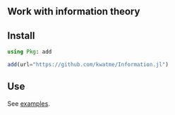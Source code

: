 ## Work with information theory

## Install

```julia
using Pkg: add

add(url="https://github.com/kwatme/Information.jl")
```

## Use

See [examples](notebook/example.ipynb).
